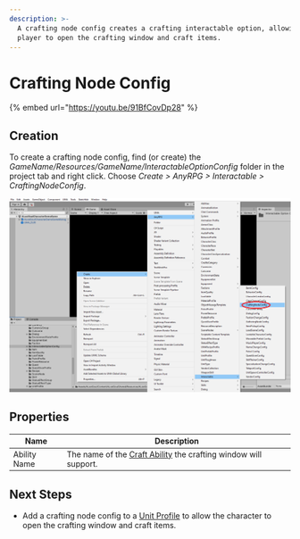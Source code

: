 ```yaml
---
description: >-
  A crafting node config creates a crafting interactable option, allowing the
  player to open the crafting window and craft items.
---
```


# Crafting Node Config

{% embed url="https://youtu.be/91BfCovDp28" %}

## Creation

To create a crafting node config, find (or create) the _GameName/Resources/GameName/InteractableOptionConfig_ folder in the project tab and right click.  Choose _Create > AnyRPG > Interactable > CraftingNodeConfig_.

![](<../../.gitbook/assets/image (3) (1) (3).png>)

## Properties

| Name         | Description                                                                                      |
| ------------ | ------------------------------------------------------------------------------------------------ |
| Ability Name | The name of the [Craft Ability](../abilities/craft-ability.md) the crafting window will support. |

## Next Steps

* Add a crafting node config to a [Unit Profile](../unit-profile.md) to allow the character to open the crafting window and craft items.
